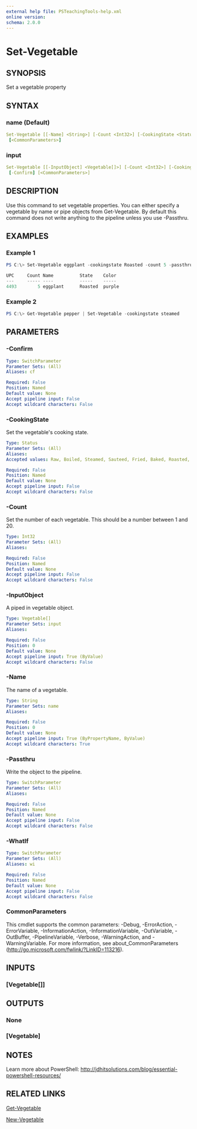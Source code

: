 ```yaml
---
external help file: PSTeachingTools-help.xml
online version: 
schema: 2.0.0
---
```


# Set-Vegetable

## SYNOPSIS

Set a vegetable property

## SYNTAX

### name (Default)

```yaml
Set-Vegetable [[-Name] <String>] [-Count <Int32>] [-CookingState <Status>] [-Passthru] [-WhatIf] [-Confirm]
 [<CommonParameters>]
```

### input

```yaml
Set-Vegetable [[-InputObject] <Vegetable[]>] [-Count <Int32>] [-CookingState <Status>] [-Passthru] [-WhatIf]
 [-Confirm] [<CommonParameters>]
```

## DESCRIPTION

Use this command to set vegetable properties. You can either specify a vegetable by name or pipe objects from Get-Vegetable. By default this command does not write anything to the pipeline unless you use -Passthru.

## EXAMPLES

### Example 1

```powershell
PS C:\> Set-Vegetable eggplant -cookingstate Roasted -count 5 -passthru

UPC     Count Name          State    Color
---     ----- ----          -----    -----
4493        5 eggplant      Roasted  purple
```

### Example 2

```powershell
PS C:\> Get-Vegetable pepper | Set-Vegetable -cookingstate steamed
```

## PARAMETERS

### -Confirm

```yaml
Type: SwitchParameter
Parameter Sets: (All)
Aliases: cf

Required: False
Position: Named
Default value: None
Accept pipeline input: False
Accept wildcard characters: False
```

### -CookingState

Set the vegetable's cooking state.

```yaml
Type: Status
Parameter Sets: (All)
Aliases: 
Accepted values: Raw, Boiled, Steamed, Sauteed, Fried, Baked, Roasted, Grilled

Required: False
Position: Named
Default value: None
Accept pipeline input: False
Accept wildcard characters: False
```

### -Count

Set the number of each vegetable. This should be a number between 1 and 20.

```yaml
Type: Int32
Parameter Sets: (All)
Aliases: 

Required: False
Position: Named
Default value: None
Accept pipeline input: False
Accept wildcard characters: False
```

### -InputObject

A piped in vegetable object.

```yaml
Type: Vegetable[]
Parameter Sets: input
Aliases: 

Required: False
Position: 0
Default value: None
Accept pipeline input: True (ByValue)
Accept wildcard characters: False
```

### -Name

The name of a vegetable.

```yaml
Type: String
Parameter Sets: name
Aliases: 

Required: False
Position: 0
Default value: None
Accept pipeline input: True (ByPropertyName, ByValue)
Accept wildcard characters: True
```

### -Passthru

Write the object to the pipeline.

```yaml
Type: SwitchParameter
Parameter Sets: (All)
Aliases: 

Required: False
Position: Named
Default value: None
Accept pipeline input: False
Accept wildcard characters: False
```

### -WhatIf

```yaml
Type: SwitchParameter
Parameter Sets: (All)
Aliases: wi

Required: False
Position: Named
Default value: None
Accept pipeline input: False
Accept wildcard characters: False
```

### CommonParameters

This cmdlet supports the common parameters: -Debug, -ErrorAction, -ErrorVariable, -InformationAction, -InformationVariable, -OutVariable, -OutBuffer, -PipelineVariable, -Verbose, -WarningAction, and -WarningVariable. For more information, see about_CommonParameters (http://go.microsoft.com/fwlink/?LinkID=113216).

## INPUTS

### [Vegetable[]]

## OUTPUTS

### None

### [Vegetable]

## NOTES

Learn more about PowerShell: http://jdhitsolutions.com/blog/essential-powershell-resources/

## RELATED LINKS

[Get-Vegetable]()

[New-Vegetable]()

